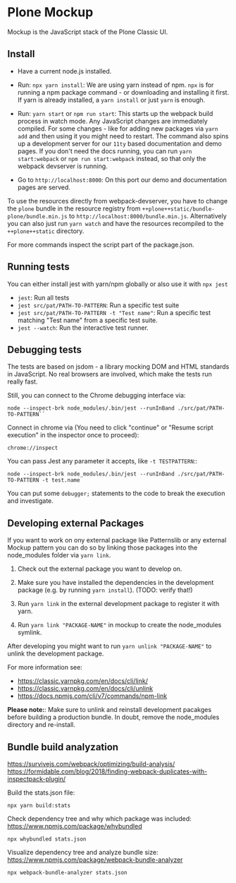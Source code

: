 # Plone Mockup

Mockup is the JavaScript stack of the Plone Classic UI.


## Install

- Have a current node.js installed.

- Run: ``npx yarn install``:
  We are using yarn instead of npm.
  ``npx`` is for running a npm package command - or downloading and installing it first.
  If yarn is already installed, a ``yarn install`` or just ``yarn`` is enough.

- Run: ``yarn start`` or ``npm run start``:
  This starts up the webpack build process in watch mode.
  Any JavaScript changes are immediately compiled.
  For some changes - like for adding new packages via ``yarn add`` and then using it you might need to restart.
  The command also spins up a development server for our ``11ty`` based documentation and demo pages.
  If you don't need the docs running, you can run ``yarn start:webpack`` or ``npm run start:webpack`` instead, so that only the webpack devserver is running.

- Go to ``http://localhost:8000``:
  On this port our demo and documentation pages are served.

To use the resources directly from webpack-devserver, you have to change the ``plone`` bundle in the resource registry from ``++plone++static/bundle-plone/bundle.min.js`` to ``http://localhost:8000/bundle.min.js``.
Alternatively you can also just run ``yarn watch`` and have the resources recompiled to the ``++plone++static`` directory.

For more commands inspect the script part of the package.json.

## Running tests

You can either install jest with yarn/npm globally or also use it with ``npx jest``

- ``jest``: Run all tests
- ``jest src/pat/PATH-TO-PATTERN``: Run a specific test suite
- ``jest src/pat/PATH-TO-PATTERN -t "Test name"``: Run a specific test matching "Test name" from a specific test suite.
- ``jest --watch``: Run the interactive test runner.


## Debugging tests

The tests are based on jsdom - a library mocking DOM and HTML standards in JavaScript.
No real browsers are involved, which make the tests run really fast.

Still, you can connect to the Chrome debugging interface via:

```
node --inspect-brk node_modules/.bin/jest --runInBand ./src/pat/PATH-TO-PATTERN``
```

Connect in chrome via (You need to click "continue" or "Resume script execution" in the inspector once to proceed):

```
chrome://inspect
```

You can pass Jest any parameter it accepts, like `-t TESTPATTERN`::

```
node --inspect-brk node_modules/.bin/jest --runInBand ./src/pat/PATH-TO-PATTERN -t test.name
```

You can put some ``debugger;`` statements to the code to break the execution and investigate.


## Developing external Packages

If you want to work on ony external package like Patternslib or any external Mockup pattern you can do so by linking those packages into the node_modules folder via ``yarn link``.


1) Check out the external package you want to develop on.

2) Make sure you have installed the dependencies in the development package (e.g. by running ``yarn install``). (TODO: verify that!)

3) Run ``yarn link`` in the external development package to register it with yarn.

4) Run ``yarn link "PACKAGE-NAME"`` in mockup to create the node_modules symlink.


After developing you might want to run ``yarn unlink "PACKAGE-NAME"`` to unlink the development package.


For more information see:

- https://classic.yarnpkg.com/en/docs/cli/link/
- https://classic.yarnpkg.com/en/docs/cli/unlink
- https://docs.npmjs.com/cli/v7/commands/npm-link


**Please note:**: Make sure to unlink and reinstall development pacakges before building a production bundle.
In doubt, remove the node_modules directory and re-install.


## Bundle build analyzation

https://survivejs.com/webpack/optimizing/build-analysis/
https://formidable.com/blog/2018/finding-webpack-duplicates-with-inspectpack-plugin/

Build the stats.json file:

```
npx yarn build:stats
```

Check dependency tree and why which package was included:
https://www.npmjs.com/package/whybundled

```
npx whybundled stats.json
```

Visualize dependency tree and analyze bundle size:
https://www.npmjs.com/package/webpack-bundle-analyzer

```
npx webpack-bundle-analyzer stats.json
```

